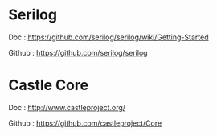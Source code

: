 # Serilog
Doc    : https://github.com/serilog/serilog/wiki/Getting-Started

Github : https://github.com/serilog/serilog

# Castle Core
Doc    : http://www.castleproject.org/

Github : https://github.com/castleproject/Core
